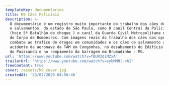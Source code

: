 ```yaml
---
templateKey: documentarios
title: K9 Cães Policiais
description: >-
  O documentário é um registro muito importante do trabalho dos cães de policias
  e salvamentos  do estado de São Paulo, como O canil Central da Policia Militar
  (hoje 5º Batalhão de choque ) o canil da Guarda Civil Metropolitana e o Canil
  do Corpo de Bombeiros. Com imagens reais do trabalho dos cães nas operações de
  combate ao trafico de drogas em comunidades e os cães de salvamento atuando no
  acidente da aeronave da TAM em Congonhas, no desabamento do Edifício do Largo
  do Paissandú e no rompimento da barragem em Brumadinho - MG. 
url: 'https://www.youtube.com/watch?v=fBUR2diMZxA'
trailerUrl: 'https://www.youtube.com/watch?v=sybMMRl-4hI'
freeContent: true
cover: /assets/k9_cover.jpg
createdAt: '23/02/2020 04:56:48'
---
```


